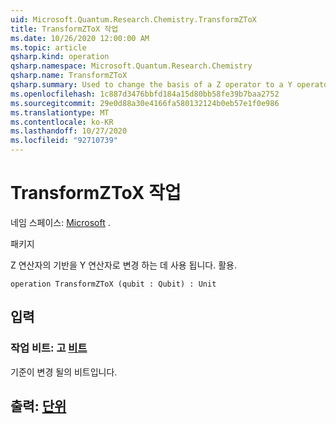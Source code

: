 ```yaml
---
uid: Microsoft.Quantum.Research.Chemistry.TransformZToX
title: TransformZToX 작업
ms.date: 10/26/2020 12:00:00 AM
ms.topic: article
qsharp.kind: operation
qsharp.namespace: Microsoft.Quantum.Research.Chemistry
qsharp.name: TransformZToX
qsharp.summary: Used to change the basis of a Z operator to a Y operator. conjugation.
ms.openlocfilehash: 1c887d3476bbfd184a15d80bb58fe39b7baa2752
ms.sourcegitcommit: 29e0d88a30e4166fa580132124b0eb57e1f0e986
ms.translationtype: MT
ms.contentlocale: ko-KR
ms.lasthandoff: 10/27/2020
ms.locfileid: "92710739"
---
```

# <a name="transformztox-operation"></a>TransformZToX 작업

네임 스페이스: [Microsoft](xref:Microsoft.Quantum.Research.Chemistry) .

패키지 [](https://nuget.org/packages/)


Z 연산자의 기반을 Y 연산자로 변경 하는 데 사용 됩니다.
활용.

```qsharp
operation TransformZToX (qubit : Qubit) : Unit
```


## <a name="input"></a>입력

### <a name="qubit--qubit"></a>작업 비트: 고 [비트](xref:microsoft.quantum.lang-ref.qubit)

기준이 변경 될의 비트입니다.



## <a name="output--unit"></a>출력: [단위](xref:microsoft.quantum.lang-ref.unit)

